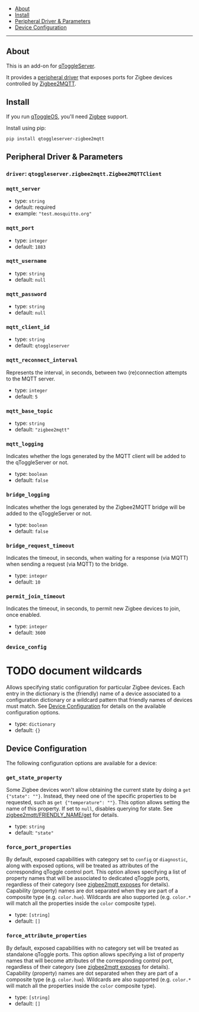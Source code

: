  * [About](#about)
 * [Install](#install)
 * [Peripheral Driver & Parameters](#peripheral-driver--parameters)
 * [Device Configuration](#device-configuration)

---


## About

This is an add-on for [qToggleServer](https://github.com/qtoggle/qtoggleserver).

It provides a [peripheral driver](https://github.com/qtoggle/qtoggleserver/wiki/Peripheral-Drivers) that exposes ports
for Zigbee devices controlled by [Zigbee2MQTT](https://www.zigbee2mqtt.io/).


## Install

If you run [qToggleOS](https://github.com/qtoggle/qtoggleos), you'll need
[Zigbee](https://github.com/qtoggle/qtoggleos/wiki/Zigbee) support.

Install using pip:

    pip install qtoggleserver-zigbee2mqtt


## Peripheral Driver & Parameters

### `driver`: `qtoggleserver.zigbee2mqtt.Zigbee2MQTTClient`

### `mqtt_server`

 * type: `string`
 * default: required
 * example: `"test.mosquitto.org"`

### `mqtt_port`

 * type: `integer`
 * default: `1883`

### `mqtt_username`

 * type: `string`
 * default: `null`

### `mqtt_password`

 * type: `string`
 * default: `null`

### `mqtt_client_id`

 * type: `string`
 * default: `qtoggleserver`

### `mqtt_reconnect_interval`

Represents the interval, in seconds, between two (re)connection attempts to the MQTT server.

 * type: `integer`
 * default: `5`

### `mqtt_base_topic`

 * type: `string`
 * default: `"zigbee2mqtt"`

### `mqtt_logging`

Indicates whether the logs generated by the MQTT client will be added to the qToggleServer or not.

 * type: `boolean`
 * default: `false`

### `bridge_logging`

Indicates whether the logs generated by the Zigbee2MQTT bridge will be added to the qToggleServer or not.

 * type: `boolean`
 * default: `false`

### `bridge_request_timeout`

Indicates the timeout, in seconds, when waiting for a response (via MQTT) when sending a request (via MQTT) to the
bridge.

 * type: `integer`
 * default: `10`

### `permit_join_timeout`

Indicates the timeout, in seconds, to permit new Zigbee devices to join, once enabled.

 * type: `integer`
 * default: `3600`

### `device_config`

# TODO document wildcards

Allows specifying static configuration for particular Zigbee devices. Each entry in the dictionary is the (friendly)
name of a device associated to a configuration dictionary or a wildcard pattern that friendly names of devices must
match. See [Device Configuration](#device-configuration) for details on the available configuration options.

 * type: `dictionary`
 * default: `{}`


## Device Configuration

The following configuration options are available for a device:

### `get_state_property`

Some Zigbee devices won't allow obtaining the current state by doing a `get {"state": ""}`. Instead, they need one
of the specific properties to be requested, such as `get {"temperature": ""}`. This option allows setting the name of
this property. If set to `null`, disables querying for state. See 
[zigbee2mqtt/FRIENDLY_NAME/get](https://www.zigbee2mqtt.io/guide/usage/mqtt_topics_and_messages.html#zigbee2mqtt-friendly-name-get)
for details.

 * type: `string`
 * default: `"state"`

### `force_port_properties`

By default, exposed capabilities with category set to `config` or `diagnostic`, along with exposed options, will be
treated as attributes of the corresponding qToggle control port. This option allows specifying a list of property names
that will be associated to dedicated qToggle ports, regardless of their category (see
[zigbee2mqtt exposes](https://www.zigbee2mqtt.io/guide/usage/exposes.html#exposes) for details). Capability (property)
names are dot separated when they are part of a composite type (e.g. `color.hue`). Wildcards are also supported (e.g.
`color.*` will match all the properties inside the `color` composite type).

 * type: `[string]`
 * default: `[]`

### `force_attribute_properties`

By default, exposed capabilities with no category set will be treated as standalone qToggle ports. This option allows
specifying a list of property names that will become attributes of the corresponding control port, regardless of their
category (see
[zigbee2mqtt exposes](https://www.zigbee2mqtt.io/guide/usage/exposes.html#exposes) for details). Capability (property)
names are dot separated when they are part of a composite type (e.g. `color.hue`). Wildcards are also supported (e.g.
`color.*` will match all the properties inside the `color` composite type).

 * type: `[string]`
 * default: `[]`
